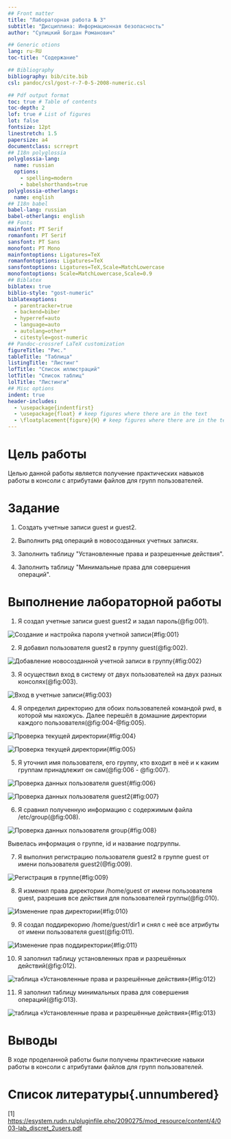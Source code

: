 ```yaml
---
## Front matter
title: "Лабораторная работа № 3"
subtitle: "Дисциплина: Информационная безопасность"
author: "Сулицкий Богдан Романович"

## Generic otions
lang: ru-RU
toc-title: "Содержание"

## Bibliography
bibliography: bib/cite.bib
csl: pandoc/csl/gost-r-7-0-5-2008-numeric.csl

## Pdf output format
toc: true # Table of contents
toc-depth: 2
lof: true # List of figures
lot: false
fontsize: 12pt
linestretch: 1.5
papersize: a4
documentclass: scrreprt
## I18n polyglossia
polyglossia-lang:
  name: russian
  options:
	- spelling=modern
	- babelshorthands=true
polyglossia-otherlangs:
  name: english
## I18n babel
babel-lang: russian
babel-otherlangs: english
## Fonts
mainfont: PT Serif
romanfont: PT Serif
sansfont: PT Sans
monofont: PT Mono
mainfontoptions: Ligatures=TeX
romanfontoptions: Ligatures=TeX
sansfontoptions: Ligatures=TeX,Scale=MatchLowercase
monofontoptions: Scale=MatchLowercase,Scale=0.9
## Biblatex
biblatex: true
biblio-style: "gost-numeric"
biblatexoptions:
  - parentracker=true
  - backend=biber
  - hyperref=auto
  - language=auto
  - autolang=other*
  - citestyle=gost-numeric
## Pandoc-crossref LaTeX customization
figureTitle: "Рис."
tableTitle: "Таблица"
listingTitle: "Листинг"
lofTitle: "Список иллюстраций"
lotTitle: "Список таблиц"
lolTitle: "Листинги"
## Misc options
indent: true
header-includes:
  - \usepackage{indentfirst}
  - \usepackage{float} # keep figures where there are in the text
  - \floatplacement{figure}{H} # keep figures where there are in the text
---
```


# Цель работы

Целью данной работы является получение практических навыков работы в консоли с атрибутами файлов для групп пользователей.

# Задание

1. Создать учетные записи guest и guest2.

2. Выполнить ряд операций в новосозданных учетных записях.

3. Заполнить таблицу "Установленные права и разрешенные действия".

4. Заполнить таблицу "Минимальные права для совершения операций".

# Выполнение лабораторной работы

1. Я создал учетные записи guest guest2 и задал пароль(@fig:001).

![Создание и настройка пароля учетной записи](./image/img1.png){#fig:001}

2. Я добавил пользователя guest2 в группу guest(@fig:002).

![Добавление новосозданной учетной записи в группу](./image/img2.png){#fig:002}

3. Я осуществил вход в систему от двух пользователей на двух разных консолях(@fig:003).

![Вход в учетные записи](./image/img3.png){#fig:003}

4. Я определил директорию для обоих пользователей командой pwd, в которой мы нахожусь. Далее перешёл в домашние директории каждого пользователя(@fig:004-@fig:005).

![Проверка текущей директории](./image/img4.png){#fig:004}

![Проверка текущей директории](./image/img5.png){#fig:005}

5. Я уточнил имя пользователя, его группу, кто входит в неё и к каким группам принадлежит он сам(@fig:006 - @fig:007).

![Проверка данных пользователя guest](./image/img6.png){#fig:006}

![Проверка данных пользователя guest2](./image/img7.png){#fig:007}


6. Я сравнил полученную информацию с содержимым файла /etc/group(@fig:008).

![Проверка данных пользователя group](./image/img8.png){#fig:008}

Вывелась информация о группе, id и название подгруппы.

7. Я выполнил  регистрацию пользователя guest2 в группе guest от имени пользователя guest2(@fig:009).

![Регистрация в группе](./image/img9.png){#fig:009}

8. Я изменил права директории /home/guest от имени пользователя guest, разрешив все действия для пользователей группы(@fig:010).

![Изменение прав директории](./image/img10.png){#fig:010}

9. Я создал поддирекорию /home/guest/dir1 и снял с неё все атрибуты от имени пользователя guest(@fig:011).

![Изменение прав поддиректории](./image/img11.png){#fig:011}

10. Я заполнил таблицу установленных прав и разрешённых действий(@fig:012).

![таблица «Установленные права и разрешённые действия»](./image/img12.png){#fig:012}

11. Я заполнил таблицу минимальных права для совершения операций(@fig:013).

![таблица «Установленные права и разрешённые действия»](./image/img13.png){#fig:013}


# Выводы

В ходе проделанной работы были получены практические навыки работы в консоли с атрибутами файлов для групп пользователей.

# Список литературы{.unnumbered}

[1] https://esystem.rudn.ru/pluginfile.php/2090275/mod_resource/content/4/003-lab_discret_2users.pdf